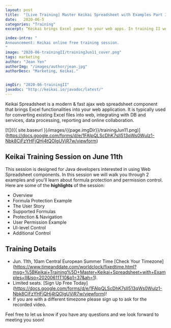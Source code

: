 ```yaml
---
layout: post
title:  "[Live Training] Master Keikai Spreadsheet with Examples Part II"
date:   2020-06-5
categories: "Training"
excerpt: “Keikai brings Excel power to your web apps. In training II we will talk about formula protection and user permissions.”

index-intro: "
Announcement: Keikai online free training session.
"
image: "2020-06-trainingII/trainingJun11_cover.png"
tags: marketing
author: "Jean Yen"
authorImg: "/images/author/jean.jpg"
authorDesc: "Marketing, Keikai."


imgDir: "2020-06-trainingII"
javadoc: "http://keikai.io/javadoc/latest/"
---
```

<!--
images come from https://drive.google.com/open?id=17EEz_BuTVsTSeAA3a8AakyMspVSd_OEb made with draw.io
goal： Keikai can help you build a spreadsheet-based app
-->

Keikai Spreadsheet is a modern & fast ajax web spreadsheet component that brings Excel functionalities into your web application. It is typically used for converting existing Excel files into web, integrating with DB and services, data processing, reporting and online collaboration. 

[![]({{ site.baseurl }}/images/{{page.imgDir}}/trainingJun11.png)] (https://docs.google.com/forms/d/e/1FAIpQLScDhK7sII513qWs0Wulz1-Nbk8CiFzYHFjQHj4tQOlgUVjR7w/viewform)

## Keikai Training Session on June 11th
This session is designed for Java developers interested in using Web Spreadsheet components. In this session we will walk you through 2 examples and you'll learn about formula protection and permission control. Here are some of the **highlights** of the session: 


* Overview
* Formula Protection Example
 * The User Story
 * Supported Formulas
 * Protection & Navigation
* User Permission Example
 * UI-level Control 
 * Additional Control

 
## Training Details

* Jun. 11th, 10am Central European Summer Time [Check Your Timezone] (https://www.timeanddate.com/worldclock/fixedtime.html?msg=%5BKeikai+Training%5D+Master+Keikai+Spreadsheet+with+Examples+II&iso=20200611T10&p1=37&ah=1).
* Limited seats. [Sign Up Free Today] (https://docs.google.com/forms/d/e/1FAIpQLScDhK7sII513qWs0Wulz1-Nbk8CiFzYHFjQHj4tQOlgUVjR7w/viewform)!
* If you are with a different timezone please sign up to ask for the recorded video.


Feel free to let us know if you have any questions and we look forward to meeting you soon!



[jekyll]:      http://jekyllrb.com
[jekyll-gh]:   https://github.com/jekyll/jekyll
[jekyll-help]: https://github.com/jekyll/jekyll-help
